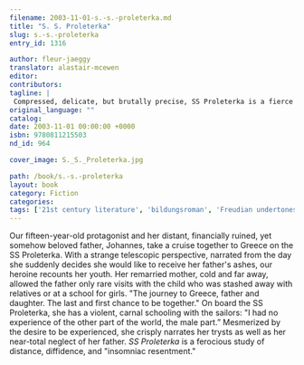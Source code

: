 ```yaml
---
filename: 2003-11-01-s.-s.-proleterka.md
title: "S. S. Proleterka"
slug: s.-s.-proleterka
entry_id: 1316

author: fleur-jaeggy
translator: alastair-mcewen
editor: 
contributors: 
tagline: |
 Compressed, delicate, but brutally precise, SS Proleterka is a fierce coming-of-age story.
original_language: ""
catalog: 
date: 2003-11-01 00:00:00 +0000 
isbn: 9780811215503
nd_id: 964

cover_image: S._S._Proleterka.jpg

path: /book/s.-s.-proleterka
layout: book
category: Fiction
categories: 
tags: ['21st century literature', 'bildungsroman', 'Freudian undertones', 'Italian fiction', 'travel']
---
```

Our fifteen-year-old protagonist and her distant, financially ruined, yet somehow beloved father, Johannes, take a cruise together to Greece on the SS Proleterka. With a strange telescopic perspective, narrated from the day she suddenly decides she would like to receive her father's ashes, our heroine recounts her youth. Her remarried mother, cold and far away, allowed the father only rare visits with the child who was stashed away with relatives or at a school for girls. "The journey to Greece, father and daughter. The last and first chance to be together." On board the SS Proleterka, she has a violent, carnal schooling with the sailors: "I had no experience of the other part of the world, the male part.” Mesmerized by the desire to be experienced, she crisply narrates her trysts as well as her near-total neglect of her father. *SS Proleterka* is a ferocious study of distance, diffidence, and "insomniac resentment."





